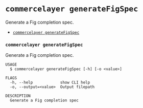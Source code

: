 `commercelayer generateFigSpec`
===============================

Generate a Fig completion spec.

* [`commercelayer generateFigSpec`](#commercelayer-generatefigspec)

### `commercelayer generateFigSpec`

Generate a Fig completion spec.

```sh-session
USAGE
  $ commercelayer generateFigSpec [-h] [-o <value>]

FLAGS
  -h, --help            show CLI help
  -o, --output=<value>  Output filepath

DESCRIPTION
  Generate a Fig completion spec
```
